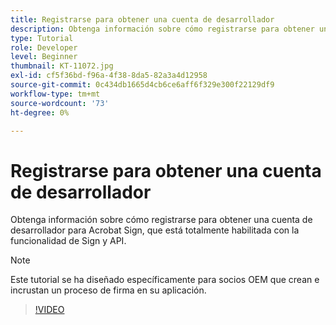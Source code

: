 ```yaml
---
title: Registrarse para obtener una cuenta de desarrollador
description: Obtenga información sobre cómo registrarse para obtener una cuenta de desarrollador para Acrobat Sign, que está totalmente habilitada con la funcionalidad de Sign y API
type: Tutorial
role: Developer
level: Beginner
thumbnail: KT-11072.jpg
exl-id: cf5f36bd-f96a-4f38-8da5-82a3a4d12958
source-git-commit: 0c434db1665d4cb6ce6aff6f329e300f22129df9
workflow-type: tm+mt
source-wordcount: '73'
ht-degree: 0%

---
```


# Registrarse para obtener una cuenta de desarrollador

Obtenga información sobre cómo registrarse para obtener una cuenta de desarrollador para Acrobat Sign, que está totalmente habilitada con la funcionalidad de Sign y API.

>[!NOTE]
>
>Este tutorial se ha diseñado específicamente para socios OEM que crean e incrustan un proceso de firma en su aplicación.

>[!VIDEO](https://video.tv.adobe.com/v/347347?hidetitle=true)
